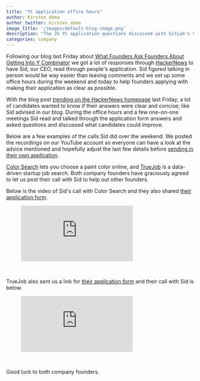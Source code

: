 ```yaml
---
title: "YC application office hours"
author: Kirsten Abma
author_twitter: kirsten_abma
image_title: '/images/default-blog-image.png'
description: "The 25 YC application questions discussed with GitLab's CEO"
categories: company
---
```


Following our blog last Friday about [What Founders Ask Founders About Getting Into Y Combinator](/blog/2016/09/30/what-founders-ask-founders-about-getting-into-yc/) we got a lot of responses through [HackerNews](https://news.ycombinator.com/) to have Sid, our CEO, read through people's application.
Sid figured talking in person would be way easier than leaving comments and we set up some office hours during the weekend and today to help founders applying with making their application as clear as possible.

<!-- more -->

With the blog post [trending on the HackerNews homepage](https://news.ycombinator.com/item?id=12615723) last Friday, a lot of candidates wanted to know if their answers were clear and concise; like Sid advised in our blog.
During the office hours and a few one-on-one meetings Sid read and talked through the application form answers and asked questions and discussed what candidates could improve.

Below are a few examples of the calls Sid did over the weekend. We posted the recordings on our YouTube account
so everyone can have a look at the advice mentioned and hopefully adjust the last few details before [sending in their own application](https://www.ycombinator.com/apply/).

[Color Search](http://www.colorsearch.io/) lets you choose a paint color online, and [TrueJob](https://www.truejob.com/) is a data-driven startup job search. Both company founders have graciously agreed to let us post their call with Sid to help out other founders.

Below is the video of Sid's call with Color Search and they also shared [their application form](https://docs.google.com/document/d/10isDYk_fxBmyuRM2IiGdNOkX3TjWGfgx69_abkEaUbc/edit).

<figure class="video_container">
  <iframe src="https://www.youtube.com/embed/XSEtlBHDe7Q" frameborder="0" allowfullscreen></iframe>
</figure>

<br>

TrueJob also sent us a link for [their application form](https://docs.google.com/document/d/13t48qEpSDS23_U_TYXwtr_fuUTV_C0O3bKzP3IAQE3M/edit) and their call with Sid is below.

<figure class="video_container">
  <iframe src="https://www.youtube.com/embed/rVEf4_WZDbM" frameborder="0" allowfullscreen></iframe>
</figure>

<br>

Good luck to both company founders.
